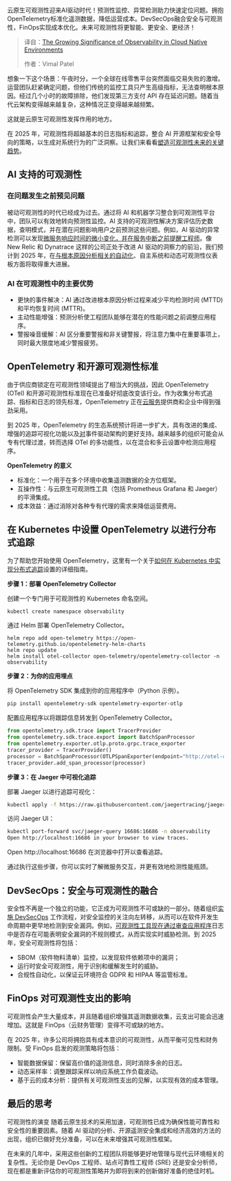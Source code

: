 
<!--
title: 云原生环境中可观测性日益增长的重要性
cover: https://cdn.thenewstack.io/media/2025/03/8ffd6ae8-fast-glass-fx-lxtcrejbjnm-unsplash-scaled.jpg
summary: 云原生可观测性迎来AI驱动时代！预测性监控、异常检测助力快速定位问题。拥抱OpenTelemetry标准化遥测数据，降低运营成本。DevSecOps融合安全与可观测性，FinOps实现成本优化。未来可观测性将更智能、更安全、更经济！
-->

云原生可观测性迎来AI驱动时代！预测性监控、异常检测助力快速定位问题。拥抱OpenTelemetry标准化遥测数据，降低运营成本。DevSecOps融合安全与可观测性，FinOps实现成本优化。未来可观测性将更智能、更安全、更经济！

> 译自：[The Growing Significance of Observability in Cloud Native Environments](https://thenewstack.io/the-growing-significance-of-observability-in-cloud-native-environments/)
> 
> 作者：Vimal Patel

想象一下这个场景：午夜时分，一个全球在线零售平台突然面临交易失败的激增。运营团队赶紧确定问题，但他们传统的监控工具只产生高级指标，无法查明根本原因。经过几个小时的故障排除，他们发现第三方支付 API 存在延迟问题。随着当代云架构变得越来越复杂，这种情况正变得越来越频繁。

这就是云原生可观测性发挥作用的地方。

在 2025 年，可观测性将超越基本的日志指标和追踪，整合 AI 开源框架和安全导向的策略，以生成对系统行为的广泛洞察。让我们来看看[塑造可观测性未来的关键趋势](https://thenewstack.io/trend-report-merging-observability-and-it-service-management/)。

## AI 支持的可观测性

### 在问题发生之前预见问题

被动可观测性的时代已经成为过去。通过将 AI 和机器学习整合到可观测性平台中，团队可以有效地转向预测性监控。AI 支持的可观测性解决方案评估历史数据，查明模式，并在潜在问题影响用户之前预测这些问题。例如，AI 驱动的异常检测可以发现[微服务响应时间的微小变化，并在服务中断之前提醒工程师](https://thenewstack.io/what-does-a-platform-engineer-do-and-do-you-need-one/)。像 New Relic 和 Dynatrace 这样的公司正处于改进 AI 驱动的洞察力的前沿，我们预计到 2025 年，在[与根本原因分析相关的自动化](https://thenewstack.io/machine-learning-for-automated-root-cause-analysis-promise-and-pain/)、自主系统和动态可观测性仪表板方面将取得重大进展。

### AI 在可观测性中的主要优势

- 更快的事件解决：AI 通过改进根本原因分析过程来减少平均检测时间 (MTTD) 和平均恢复时间 (MTTR)。
- 主动性能增强：预测分析使工程团队能够在潜在的性能问题之前调整应用程序。
- 警报噪音缓解：AI 区分重要警报和非关键警报，将注意力集中在重要事项上，同时最大限度地减少警报疲劳。

## OpenTelemetry 和开源可观测性标准

由于供应商锁定在可观测性领域提出了相当大的挑战，因此 OpenTelemetry (OTel) 和开源可观测性标准现在已准备好彻底改变该行业。作为收集分布式追踪、指标和日志的领先标准，OpenTelemetry 正在[云服务](https://thenewstack.io/pros-and-cons-of-cloud-native-to-consider-before-adoption/)提供商和企业中得到强劲采用。

到 2025 年，OpenTelemetry 的生态系统预计将进一步扩大，具有改进的集成、增强的追踪可视化功能以及[对](https://thenewstack.io/what-happens-to-relicensed-open-source-projects-and-their-forks/)事件驱动架构的更好支持。越来越多的组织可能会从专有代理过渡，转而选择 OTel 的多功能性，以在混合和多云设置中检测应用程序。

**OpenTelemetry 的意义**

- 标准化：一个用于在多个环境中收集遥测数据的全方位框架。
- 互操作性：与云原生可观测性工具（包括 Prometheus Grafana 和 Jaeger）的平滑集成。
- 成本效益：通过消除对各种专有代理的需求来降低运营费用。

## 在 Kubernetes 中设置 OpenTelemetry 以进行分布式追踪

为了帮助您开始使用 OpenTelemetry，这里有一个关于[如何在 Kubernetes 中实现分布式追踪](https://thenewstack.io/how-to-run-databases-on-kubernetes-an-8-step-guide/)设置的详细指南。

**步骤 1：部署 OpenTelemetry Collector**

创建一个专门用于可观测性的 Kubernetes 命名空间。

```bash
kubectl create namespace observability
```

通过 Helm 部署 OpenTelemetry Collector。

```
helm repo add open-telemetry https://open-telemetry.github.io/opentelemetry-helm-charts 
helm repo update
helm install otel-collector open-telemetry/opentelemetry-collector -n observability
```

**步骤 2：为你的应用埋点**

将 OpenTelemetry SDK 集成到你的应用程序中（Python 示例）。

```bash
pip install opentelemetry-sdk opentelemetry-exporter-otlp
```

配置应用程序以将跟踪信息转发到 OpenTelemetry Collector。

```python
from opentelemetry.sdk.trace import TracerProvider
from opentelemetry.sdk.trace.export import BatchSpanProcessor
from opentelemetry.exporter.otlp.proto.grpc.trace_exporter
tracer_provider = TracerProvider()
processor = BatchSpanProcessor(OTLPSpanExporter(endpoint="http://otel-collector:4317"))
tracer_provider.add_span_processor(processor)
```

**步骤 3：在 Jaeger 中可视化追踪**

部署 Jaeger 以进行追踪可视化：

```bash
kubectl apply -f https://raw.githubusercontent.com/jaegertracing/jaeger-kubernetes/master/all-in-one/jaeger-all-in-one-template.yml
```

访问 Jaeger UI：

```bash
kubectl port-forward svc/jaeger-query 16686:16686 -n observability
Open http://localhost:16686 in your browser to view traces.
```

Open http://localhost:16686 在浏览器中打开以查看追踪。

通过执行这些步骤，你可以实时了解微服务交互，并更有效地检测性能瓶颈。

## DevSecOps：安全与可观测性的融合

安全性不再是一个独立的功能，它正成为可观测性不可或缺的一部分。随着组织[实施 DevSecOps](https://thenewstack.io/5-steps-to-implement-devsecops/) 工作流程，对安全监控的关注向左转移，从而可以在软件开发生命周期中更早地检测到安全漏洞。例如，[可观测性工具现在通过审查应用程序](https://thenewstack.io/application-delivery-controllers-a-key-to-app-modernization/)日志中是否存在可能表明安全漏洞的不规则模式，从而实现实时威胁检测。到 2025 年，安全可观测性将包括：

- SBOM（软件物料清单）监控，以发现软件依赖项中的漏洞；
- 运行时安全可观测性，用于识别和缓解发生时的威胁。
- 合规性自动化，以保证云环境符合 GDPR 和 HIPAA 等监管标准。

## FinOps 对可观测性支出的影响

可观测性会产生大量成本，并且随着组织增强其遥测数据收集，云支出可能会迅速增加。这就是 FinOps（云财务管理）变得不可或缺的地方。

在 2025 年，许多公司将拥抱具有成本意识的可观测性，从而平衡可见性和财务限制。受 FinOps 启发的观测策略将包括：

- 智能数据保留：保留高价值的遥测信息，同时消除多余的日志。
- 动态采样率：调整跟踪采样以响应系统工作负载波动。
- 基于云的成本分析：提供有关可观测性支出的见解，以实现有效的成本管理。

## 最后的思考

可观测性的演变 随着云原生技术的采用加速，可观测性已成为确保性能可靠性和安全性的重要因素。随着 AI 驱动的分析、开源遥测安全集成和经济高效的方法的出现，组织已做好充分准备，可以在未来增强其可观测性框架。

在未来的几年中，采用这些创新的工程团队将能够更好地管理与现代云环境相关的复杂性。无论你是 DevOps 工程师、站点可靠性工程师 (SRE) 还是安全分析师，现在都是重新评估你的可观测性策略并为即将到来的创新做好准备的绝佳时机。

